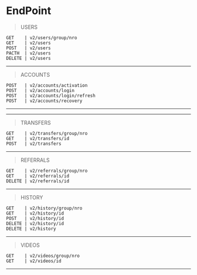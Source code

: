 EndPoint
=

>USERS

    GET    | v2/users/group/nro
    GET    | v2/users
    POST   | v2/users
    PACTH  | v2/users
    DELETE | v2/users

---

>ACCOUNTS

    POST   | v2/accounts/activation
    POST   | v2/accounts/login
    POST   | v2/accounts/login/refresh
    POST   | v2/accounts/recovery

---

---

>TRANSFERS

    GET    | v2/transfers/group/nro
    GET    | v2/transfers/id
    POST   | v2/transfers

---

>REFERRALS

    GET    | v2/referrals/group/nro
    GET    | v2/referrals/id
    DELETE | v2/referrals/id

---

>HISTORY

    GET    | v2/history/group/nro
    GET    | v2/history/id
    POST   | v2/history/id
    DELETE | v2/history/id
    DELETE | v2/history

---

>VIDEOS

    GET    | v2/videos/group/nro
    GET    | v2/videos/id

---
